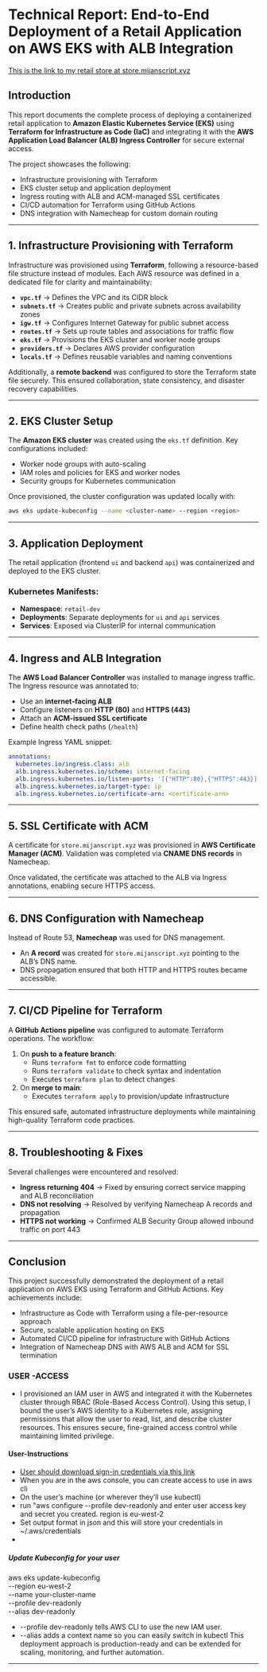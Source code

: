 # Technical Report: End-to-End Deployment of a Retail Application on AWS EKS with ALB Integration
[This is the link to my retail store at store.mijanscript.xyz](https://store.mijanscript.xyz/)

## Introduction
This report documents the complete process of deploying a containerized retail application to **Amazon Elastic Kubernetes Service (EKS)** using **Terraform for Infrastructure as Code (IaC)** and integrating it with the **AWS Application Load Balancer (ALB) Ingress Controller** for secure external access.  

The project showcases the following:
- Infrastructure provisioning with Terraform  
- EKS cluster setup and application deployment  
- Ingress routing with ALB and ACM-managed SSL certificates  
- CI/CD automation for Terraform using GitHub Actions  
- DNS integration with Namecheap for custom domain routing  

---

## 1. Infrastructure Provisioning with Terraform
Infrastructure was provisioned using **Terraform**, following a resource-based file structure instead of modules. Each AWS resource was defined in a dedicated file for clarity and maintainability:  

- **`vpc.tf`** → Defines the VPC and its CIDR block  
- **`subnets.tf`** → Creates public and private subnets across availability zones  
- **`igw.tf`** → Configures Internet Gateway for public subnet access  
- **`routes.tf`** → Sets up route tables and associations for traffic flow  
- **`eks.tf`** → Provisions the EKS cluster and worker node groups  
- **`providers.tf`** → Declares AWS provider configuration  
- **`locals.tf`** → Defines reusable variables and naming conventions  

Additionally, a **remote backend** was configured to store the Terraform state file securely. This ensured collaboration, state consistency, and disaster recovery capabilities.  

---

## 2. EKS Cluster Setup
The **Amazon EKS cluster** was created using the `eks.tf` definition. Key configurations included:  
- Worker node groups with auto-scaling  
- IAM roles and policies for EKS and worker nodes  
- Security groups for Kubernetes communication  

Once provisioned, the cluster configuration was updated locally with:  
```bash
aws eks update-kubeconfig --name <cluster-name> --region <region>
```

---

## 3. Application Deployment
The retail application (frontend `ui` and backend `api`) was containerized and deployed to the EKS cluster.  

### Kubernetes Manifests:
- **Namespace**: `retail-dev`  
- **Deployments**: Separate deployments for `ui` and `api` services  
- **Services**: Exposed via ClusterIP for internal communication  

---

## 4. Ingress and ALB Integration
The **AWS Load Balancer Controller** was installed to manage ingress traffic. The Ingress resource was annotated to:  
- Use an **internet-facing ALB**  
- Configure listeners on **HTTP (80)** and **HTTPS (443)**  
- Attach an **ACM-issued SSL certificate**  
- Define health check paths (`/health`)  

Example Ingress YAML snippet:
```yaml
annotations:
  kubernetes.io/ingress.class: alb
  alb.ingress.kubernetes.io/scheme: internet-facing
  alb.ingress.kubernetes.io/listen-ports: '[{"HTTP":80},{"HTTPS":443}]'
  alb.ingress.kubernetes.io/target-type: ip
  alb.ingress.kubernetes.io/certificate-arn: <certificate-arn>
```

---

## 5. SSL Certificate with ACM
A certificate for `store.mijanscript.xyz` was provisioned in **AWS Certificate Manager (ACM)**. Validation was completed via **CNAME DNS records** in Namecheap.  

Once validated, the certificate was attached to the ALB via Ingress annotations, enabling secure HTTPS access.  

---

## 6. DNS Configuration with Namecheap
Instead of Route 53, **Namecheap** was used for DNS management.  
- An **A record** was created for `store.mijanscript.xyz` pointing to the ALB’s DNS name.  
- DNS propagation ensured that both HTTP and HTTPS routes became accessible.  

---

## 7. CI/CD Pipeline for Terraform
A **GitHub Actions pipeline** was configured to automate Terraform operations. The workflow:  
1. On **push to a feature branch**:  
   - Runs `terraform fmt` to enforce code formatting  
   - Runs `terraform validate` to check syntax and indentation  
   - Executes `terraform plan` to detect changes  
2. On **merge to main**:  
   - Executes `terraform apply` to provision/update infrastructure  

This ensured safe, automated infrastructure deployments while maintaining high-quality Terraform code practices.  

---

## 8. Troubleshooting & Fixes
Several challenges were encountered and resolved:  
- **Ingress returning 404** → Fixed by ensuring correct service mapping and ALB reconciliation  
- **DNS not resolving** → Resolved by verifying Namecheap A records and propagation  
- **HTTPS not working** → Confirmed ALB Security Group allowed inbound traffic on port 443  

---

## Conclusion
This project successfully demonstrated the deployment of a retail application on AWS EKS using Terraform and GitHub Actions. Key achievements include:  
- Infrastructure as Code with Terraform using a file-per-resource approach  
- Secure, scalable application hosting on EKS  
- Automated CI/CD pipeline for infrastructure with GitHub Actions  
- Integration of Namecheap DNS with AWS ALB and ACM for SSL termination

### USER -ACCESS
- I provisioned an IAM user in AWS and integrated it with the Kubernetes cluster through RBAC (Role-Based Access Control). Using this setup, I bound the user’s AWS identity to a Kubernetes role, assigning permissions that allow the user to read, list, and describe cluster resources. This ensures secure, fine-grained access control while maintaining limited privilege.

#### User-Instructions
- [User should download sign-in credentials via this link](https://drive.google.com/file/d/1WNZMt82oPY5suVNZMKsLPS0mqmezK_Wu/view?usp=sharing)
- When you are in the aws console, you can create access to use in aws cli
-  On the user’s machine (or wherever they’ll use kubectl)
-  run "aws configure --profile dev-readonly and enter user access key and secret you created. region is eu-west-2
-  Set output format in json and this will store your credentials in ~/.aws/credentials
-  
##### Update Kubeconfig for your user
aws eks update-kubeconfig \
  --region eu-west-2 \
  --name your-cluster-name \
  --profile dev-readonly \
  --alias dev-readonly
  
- --profile dev-readonly tells AWS CLI to use the new IAM user.
- --alias adds a context name so you can easily switch in kubectl
This deployment approach is production-ready and can be extended for scaling, monitoring, and further automation.  

---



